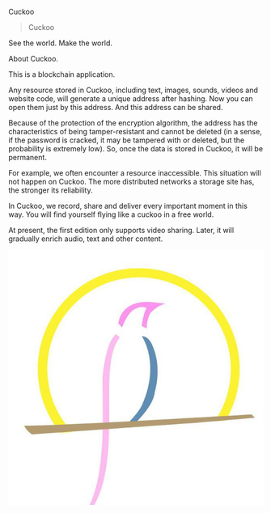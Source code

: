 Cuckoo

> Cuckoo 
> 
See the world. Make the world.

About Cuckoo. 

This is a blockchain application. 

Any resource stored in Cuckoo, including text, images, sounds, videos and website code, will generate a unique address after hashing. Now you can open them just by this address. And this address can be shared. 

Because of the protection of the encryption algorithm, the address has the characteristics of being tamper-resistant and cannot be deleted (in a sense, if the password is cracked, it may be tampered with or deleted, but the probability is extremely low). So, once the data is stored in Cuckoo, it will be permanent. 

For example, we often encounter a resource inaccessible. This situation will not happen on Cuckoo. The more distributed networks a storage site has, the stronger its reliability. 

In Cuckoo, we record, share and deliver every important moment in this way. You will find yourself flying like a cuckoo in a free world. 

At present, the first edition only supports video sharing. Later, it will gradually enrich audio, text and other content. 

![Cuckoo](images/cuckoo.png)